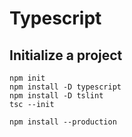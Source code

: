 # Typescript

## Initialize a project

```npm
npm init
npm install -D typescript
npm install -D tslint
tsc --init
```

```npm
npm install --production
```
